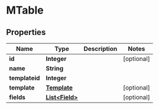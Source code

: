 # MTable

## Properties
Name | Type | Description | Notes
------------ | ------------- | ------------- | -------------
**id** | **Integer** |  |  [optional]
**name** | **String** |  | 
**templateid** | **Integer** |  | 
**template** | [**Template**](Template.md) |  |  [optional]
**fields** | [**List&lt;Field&gt;**](Field.md) |  |  [optional]
